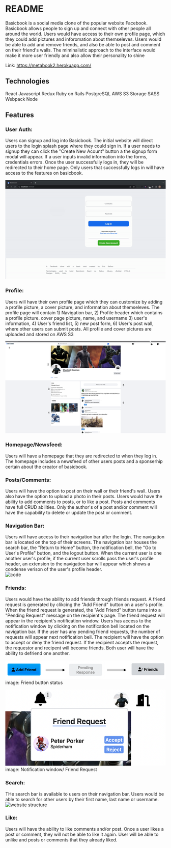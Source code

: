 # README

Basicbook is a social media clone  of the popular website Facebook.  Basicbook allows people to sign up and connect with other people all around the world.  Users would have access to their own profile page, which they could add pictures and inforomation about themseleves.   Users would be able to add and remove friends, and also be able to post and comment on their friend's walls.  The miminalistic approach to the interface would make it more user friendly and also allow their personality to shine 

Link: https://metabook2.herokuapp.com/

## Technologies

React
Javascript
Redux
Ruby on Rails
PostgreSQL
AWS S3 Storage
SASS
Webpack
Node


## Features

### User Auth:
Users can signup and log into Basicbook.  The initial website will direct users to the login splash page where they could sign in.  If a user needs to signup they can click the "Create New Acount" button a the signup form modal will appear. If a user inputs invalid information into the forms,  credentials errors.  Once the user successfully logs in, they will be redirected to their home page. Only users that successfully logs in will have access to the features on basicbook. 

![website structure](/app/assets/images/login_splash.gif)

### Profile:
Users will have their own profile page which they can customize by adding a profile picture, a cover picture, and information about themseleves. The profile page will contain 1) Navigation bar, 2) Profile header which contains a profile picture. cover page picture, name, and username 3) user's information, 4) User's friend list, 5) new post form, 6) User's post wall, where other users can submit posts.  All profile and cover pictures are uploaded and stored on AWS S3

![code](/app/assets/images/User_profile.png)

### Homepage/Newsfeed:
Users will have a homepage that they are redirected to when they log in.  The homepage includes a newsfeed of other users posts and a sponserhip certain about the creator of basicbook.  

### Posts/Comments:    
Users will have the option to post on their wall or their friend's wall.  Users also have the option to upload a photo in their posts. Users would have the ability to add comments to posts, or to like a post.  Posts and comments have full CRUD abilities.  Only the author's of a post and/or comment will have the capability to delete or update the post or comment.  

### Navigation Bar: 
Users will have access to their navigation bar after the login.  The navigation bar is located on the top of their screens.  The navigation bar houses the search bar, the "Return to Home" button, the notification bell, the "Go to User's Profile" button, and the logout button.  When the current user is one another user's profile, if the current user scrolls pass the user's profile header, an extension to the navigation bar will appear which shows a condense verison of the user's profile header.  
![code](/app/assets/images/extension_nav_bar.gif)


### Friends:    
Users would have the ability to add friends through friends request.  A friend request is generated by clikcing the "Add Friend" button on a user's profile.  When the friend request is generated, the "Add Friend" button turns into a "Pending Request" message on the recipient's page. The friend request will appear in the recipient's notification window.  Users has access to the notification window by clicking on the notification bell located on the navigation bar. If the user has any pending friend requests, the number of requests will appear next notification bell.  The recipient will have the option to accept or deny the friend request.  If the recipient accepts the request, the requestor and recipent will become friends.  Both user will have the ability to defriend one another.  

![code](/app/assets/images/friend_button.png)
image: Friend button status

![code](/app/assets/images/Notification.png)
image: Notification window/ Friend Request


### Search:    
THe search bar is available to users on their navigation bar.  Users would be able to search for other users by their first name, last name or username.
![website structure](/app/assets/images/extension_nav_bar.gif)

### Like:
Users will have the ability to like comments and/or post.  Once a user likes a post or comment, they will not be able to like it again.  User will be able to unlike and posts or comments that they already liked.  
